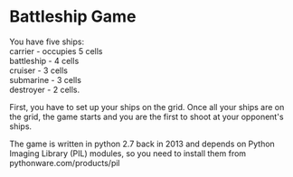 # Battleship Game

You have five ships:  
carrier - occupies 5 cells  
battleship - 4 cells  
cruiser - 3 cells  
submarine - 3 cells  
destroyer - 2 cells.  
  
First, you have to set up your ships on the grid. Once all your ships are on the grid, the game starts and you are the
first to shoot at your opponent's ships.  
  
The game is written in python 2.7 back in 2013 and depends on Python Imaging Library (PIL) modules, so you need to install them from pythonware.com/products/pil  
